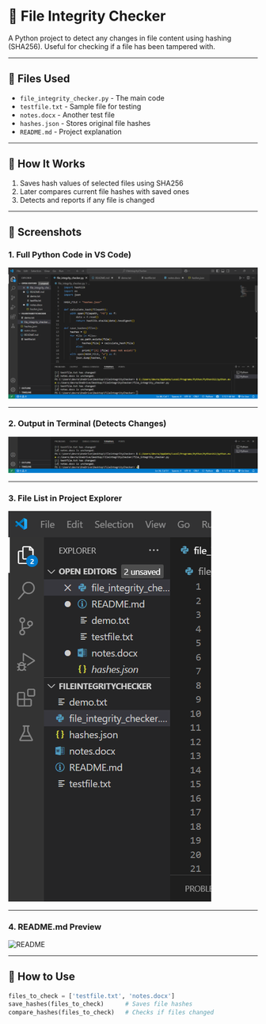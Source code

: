# 🔐 File Integrity Checker

A Python project to detect any changes in file content using hashing (SHA256). Useful for checking if a file has been tampered with.

---

## 📁 Files Used
- `file_integrity_checker.py` - The main code
- `testfile.txt` - Sample file for testing
- `notes.docx` - Another test file
- `hashes.json` - Stores original file hashes
- `README.md` - Project explanation

---

## 🧠 How It Works
1. Saves hash values of selected files using SHA256
2. Later compares current file hashes with saved ones
3. Detects and reports if any file is changed

---

## 📸 Screenshots

### 1. Full Python Code in VS Code)
![image alt](https://github.com/nikhithavadlamudi-cyber/fileintegritychecker/blob/4cb1cb77f990632a5ad7f4996e4e8e68cc7df288/code_part1.png)

---

### 2. Output in Terminal (Detects Changes)
![Output](output_screenshot.png)

---

### 3. File List in Project Explorer
![Explorer](explorer_screenshot.png)

---

### 4. README.md Preview
![README](readme_screenshot.png)

---

## 🚀 How to Use

```python
files_to_check = ['testfile.txt', 'notes.docx']
save_hashes(files_to_check)      # Saves file hashes
compare_hashes(files_to_check)   # Checks if files changed
